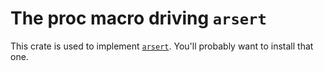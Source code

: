 # The proc macro driving `arsert`

This crate is used to implement
[`arsert`](https://crates.io/crate/arsert). You'll probably want to
install that one.
